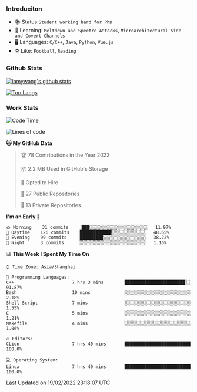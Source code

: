### Introduciton

- 📚 Status:`Student working hard for PhD`
- 🔎 Learning: `Meltdown and Spectre Attacks`, `Microarchitectural Side and Covert Channels`
- 🖥️ Languages: `C/C++`, `Java`, `Python`, `Vue.js`
- ⚽ Like: `Football`, `Reading`

### Github Stats

[![iamywang's github stats](https://github-readme-stats.vercel.app/api?username=iamywang&count_private=true&show_icons=true)]()

[![Top Langs](https://github-readme-stats.vercel.app/api/top-langs/?username=iamywang&layout=compact)]()

### Work Stats

<!--START_SECTION:waka-->
![Code Time](http://img.shields.io/badge/Code%20Time-106%20hrs%2047%20mins-blue)

![Lines of code](https://img.shields.io/badge/From%20Hello%20World%20I%27ve%20Written-535%20Thousand%20lines%20of%20code-blue)

**🐱 My GitHub Data** 

> 🏆 78 Contributions in the Year 2022
 > 
> 📦 2.2 MB Used in GitHub's Storage 
 > 
> 💼 Opted to Hire
 > 
> 📜 27 Public Repositories 
 > 
> 🔑 13 Private Repositories  
 > 
**I'm an Early 🐤** 

```text
🌞 Morning    31 commits     ███░░░░░░░░░░░░░░░░░░░░░░   11.97% 
🌆 Daytime    126 commits    ████████████░░░░░░░░░░░░░   48.65% 
🌃 Evening    99 commits     █████████░░░░░░░░░░░░░░░░   38.22% 
🌙 Night      3 commits      ░░░░░░░░░░░░░░░░░░░░░░░░░   1.16%

```


📊 **This Week I Spent My Time On** 

```text
⌚︎ Time Zone: Asia/Shanghai

💬 Programming Languages: 
C++                      7 hrs 3 mins        ███████████████████████░░   91.87% 
Bash                     10 mins             ░░░░░░░░░░░░░░░░░░░░░░░░░   2.18% 
Shell Script             7 mins              ░░░░░░░░░░░░░░░░░░░░░░░░░   1.55% 
C                        5 mins              ░░░░░░░░░░░░░░░░░░░░░░░░░   1.21% 
Makefile                 4 mins              ░░░░░░░░░░░░░░░░░░░░░░░░░   1.06%

🔥 Editors: 
CLion                    7 hrs 40 mins       █████████████████████████   100.0%

💻 Operating System: 
Linux                    7 hrs 40 mins       █████████████████████████   100.0%

```


 Last Updated on 19/02/2022 23:18:07 UTC
<!--END_SECTION:waka-->
